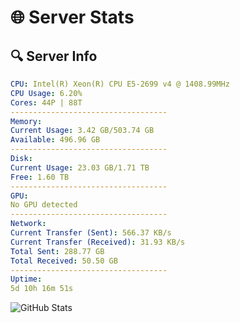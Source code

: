 # 🌐 Server Stats
## 🔍 Server Info
```yaml
CPU: Intel(R) Xeon(R) CPU E5-2699 v4 @ 1408.99MHz
CPU Usage: 6.20%
Cores: 44P | 88T
-----------------------------------
Memory:
Current Usage: 3.42 GB/503.74 GB
Available: 496.96 GB
-----------------------------------
Disk:
Current Usage: 23.03 GB/1.71 TB
Free: 1.60 TB
-----------------------------------
GPU:
No GPU detected
-----------------------------------
Network:
Current Transfer (Sent): 566.37 KB/s
Current Transfer (Received): 31.93 KB/s
Total Sent: 288.77 GB
Total Received: 50.50 GB
-----------------------------------
Uptime:
5d 10h 16m 51s
```
![GitHub Stats](https://img.shields.io/badge/Updated-2025-04-25_03:25:39-blue)